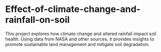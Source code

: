 # Effect-of-climate-change-and-rainfall-on-soil
This project explores how climate change and altered rainfall impact soil health. Using data from NASA and other sources, it provides insights to promote sustainable land management and mitigate soil degradation.
